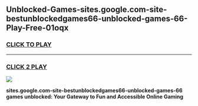 
## Unblocked-Games-sites.google.com-site-bestunblockedgames66-unblocked-games-66-Play-Free-01oqx
<h3>
<a href="https://premium76.site?title=sites.google.com-site-bestunblockedgames66-unblocked-games-66&ref=19M">CLICK TO PLAY</a></h3>
<hr>

<h3>
<a href="https://premium76.site?title=sites.google.com-site-bestunblockedgames66-unblocked-games-66&ref=19M">CLICK 2 PLAY</a>
  
</h3>

<a href="https://premium76.site?title=sites.google.com-site-bestunblockedgames66-unblocked-games-66&ref=19M"><img src="https://clearcache.store/games.png"></a>


**sites.google.com-site-bestunblockedgames66-unblocked-games-66 games unblocked: Your Gateway to Fun and Accessible Online Gaming**
